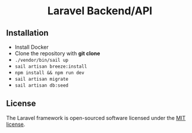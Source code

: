 <h1 align="center">Laravel Backend/API</h1>

## Installation
- Install Docker
- Clone the repository with __git clone__
- `./vendor/bin/sail up`
- `sail artisan breeze:install`
- `npm install && npm run dev`
- `sail artisan migrate`
- `sail artisan db:seed`

## License
The Laravel framework is open-sourced software licensed under the [MIT license](https://opensource.org/licenses/MIT).

